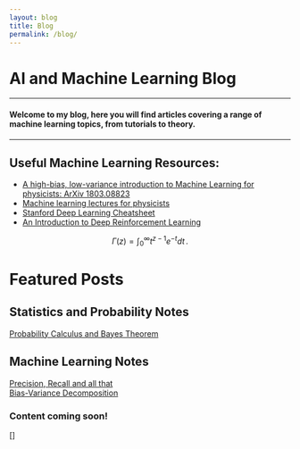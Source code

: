 ```yaml
---
layout: blog
title: Blog
permalink: /blog/
---
```



# AI and Machine Learning Blog  
<hr />

#### Welcome to my blog, here you will find articles covering a range of machine learning topics, from tutorials to theory.

<hr />

## Useful Machine Learning Resources:
* [A high-bias, low-variance introduction to Machine Learning for physicists: ArXiv 1803.08823](https://arxiv.org/abs/1803.08823)   
* [Machine learning lectures for physicists](https://machine-learning-for-physicists.org/)  
* [Stanford Deep Learning Cheatsheet](https://github.com/afshinea/stanford-cs-230-deep-learning)
* [An Introduction to Deep Reinforcement Learning](https://arxiv.org/abs/1811.12560)

$$
\Gamma(z) = \int_0^\infty t^{z-1}e^{-t}dt\,.
$$


# Featured Posts  

## Statistics and Probability Notes
[Probability Calculus and Bayes Theorem](_posts/2018-12-06-Probability_Calculus.md/#about)

## Machine Learning Notes 
[Precision, Recall and all that](_posts/2018-12-06-Precision_Recall_and_all_that.md/#about)  
[Bias-Variance Decomposition](_posts/2018-12-06-Bias_Variance_decompositon.md/#about)


### Content coming soon!

[]

<!--- ### [Sept 1, 2018: An Amazing Sample](_posts/2016-06-04-example-content.md/#about): --->

<!--- I discuss the meaning of sample pages and put some content.  --->


<!--- ## Older Posts --->
<!--- #### [August 27, 2018: An amazing old post](_posts/2016-06-04-test-page.md/#about):--->
